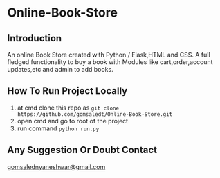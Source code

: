 # Online-Book-Store

## Introduction

An online Book Store created with Python / Flask,HTML and CSS. A full fledged functionality to buy a book with Modules like cart,order,account updates,etc and admin to add books.

## How To Run Project Locally

1. at cmd clone this repo as ```git clone https://github.com/gomsaledt/Online-Book-Store.git```
2. open cmd and go to root of the project
3. run command ```python run.py```

## Any Suggestion Or Doubt Contact

gomsalednyaneshwar@gmail.com
